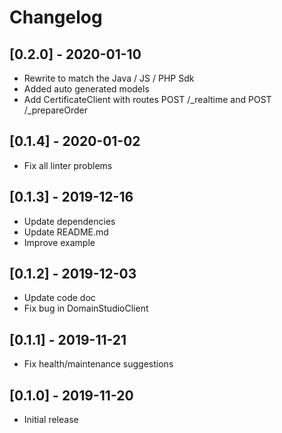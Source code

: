 # Changelog

## [0.2.0] - 2020-01-10

* Rewrite to match the Java / JS / PHP Sdk
* Added auto generated models
* Add CertificateClient with routes POST /_realtime and POST /_prepareOrder

## [0.1.4] - 2020-01-02

* Fix all linter problems

## [0.1.3] - 2019-12-16

* Update dependencies
* Update README.md
* Improve example

## [0.1.2] - 2019-12-03

* Update code doc
* Fix bug in DomainStudioClient

## [0.1.1] - 2019-11-21

* Fix health/maintenance suggestions

## [0.1.0] - 2019-11-20

* Initial release
